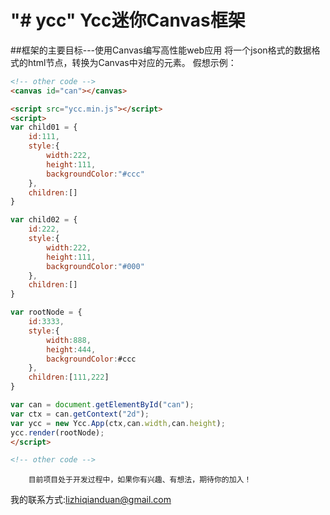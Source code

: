 "# ycc" 
Ycc迷你Canvas框架
=========================
##框架的主要目标---使用Canvas编写高性能web应用
将一个json格式的数据格式的html节点，转换为Canvas中对应的元素。
假想示例：
```html
<!-- other code -->
<canvas id="can"></canvas>

<script src="ycc.min.js"></script>
<script>
var child01 = {
    id:111,
    style:{
        width:222,
        height:111,
        backgroundColor:"#ccc"
    },
    children:[]
}

var child02 = {
    id:222,
    style:{
        width:222,
        height:111,
        backgroundColor:"#000"
    },
    children:[]
}

var rootNode = {
    id:3333,
    style:{
        width:888,
        height:444,
        backgroundColor:#ccc
    },
    children:[111,222]
}

var can = document.getElementById("can");
var ctx = can.getContext("2d");
var ycc = new Ycc.App(ctx,can.width,can.height);
ycc.render(rootNode);
</script>

<!-- other code -->
```
        目前项目处于开发过程中，如果你有兴趣、有想法，期待你的加入！
我的联系方式:lizhiqianduan@gmail.com
